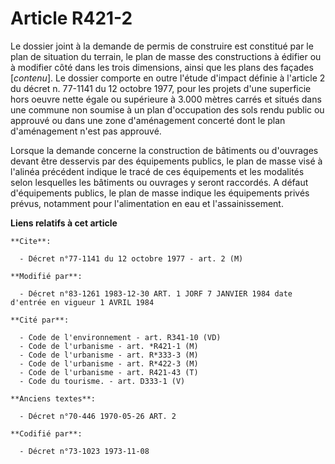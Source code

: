 # Article R421-2

Le dossier joint à la demande de permis de construire est constitué par le plan de situation du terrain, le plan de masse des
constructions à édifier ou à modifier côté dans les trois dimensions, ainsi que les plans des façades [*contenu*]. Le dossier
comporte en outre l'étude d'impact définie à l'article 2 du décret n. 77-1141 du 12 octobre 1977, pour les projets d'une
superficie hors oeuvre nette égale ou supérieure à 3.000 mètres carrés et situés dans une commune non soumise à un plan
d'occupation des sols rendu public ou approuvé ou dans une zone d'aménagement concerté dont le plan d'aménagement n'est pas
approuvé.

Lorsque la demande concerne la construction de bâtiments ou d'ouvrages devant être desservis par des équipements publics, le
plan de masse visé à l'alinéa précédent indique le tracé de ces équipements et les modalités selon lesquelles les bâtiments
ou ouvrages y seront raccordés. A défaut d'équipements publics, le plan de masse indique les équipements privés prévus,
notamment pour l'alimentation en eau et l'assainissement.

**Liens relatifs à cet article**

	**Cite**:

	  - Décret n°77-1141 du 12 octobre 1977 - art. 2 (M)

	**Modifié par**:

	  - Décret n°83-1261 1983-12-30 ART. 1 JORF 7 JANVIER 1984 date d'entrée en vigueur 1 AVRIL 1984

	**Cité par**:

	  - Code de l'environnement - art. R341-10 (VD)
	  - Code de l'urbanisme - art. *R421-1 (M)
	  - Code de l'urbanisme - art. R*333-3 (M)
	  - Code de l'urbanisme - art. R*422-3 (M)
	  - Code de l'urbanisme - art. R421-43 (T)
	  - Code du tourisme. - art. D333-1 (V)

	**Anciens textes**:

	  - Décret n°70-446 1970-05-26 ART. 2

	**Codifié par**:

	  - Décret n°73-1023 1973-11-08
